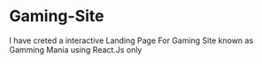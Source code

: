 # Gaming-Site

I have creted a interactive Landing Page For Gaming Site known as Gamming Mania using React.Js only
